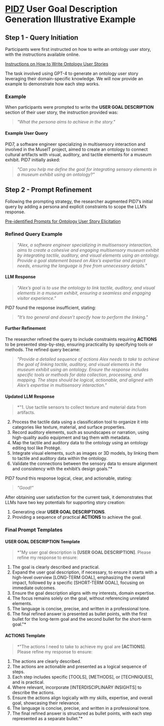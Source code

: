 # [PID7]([https://github.com/King-s-Knowledge-Graph-Lab/OntoChat/blob/main/assets/user_study/Instructions_on_How_to_Write_Ontology_User_Stories.md](https://github.com/King-s-Knowledge-Graph-Lab/OntoChat/blob/main/assets/user_study/Demographic_Information_of_Participants.md)) User Goal Description Generation Illustrative Example

## Step 1 - Query Initiation

Participants were first instructed on how to write an ontology user story, with the instructions available online.

[Instructions on How to Write Ontology User Stories](https://github.com/King-s-Knowledge-Graph-Lab/OntoChat/blob/main/assets/user_study/Instructions_on_How_to_Write_Ontology_User_Stories.md)

The task involved using GPT-4 to generate an ontology user story leveraging their domain-specific knowledge. We will now provide an example to demonstrate how each step works.

### Example

When participants were prompted to write the **USER GOAL DESCRIPTION** section of their user story, the instruction provided was:

> *"What the persona aims to achieve in the story."*

#### Example User Query
PID7, a software engineer specializing in multisensory interaction and involved in the MuseIT project, aimed to create an ontology to connect cultural artifacts with visual, auditory, and tactile elements for a museum exhibit. PID7 initially asked:

> *"Can you help me define the goal for integrating sensory elements in a museum exhibit using an ontology?"*

## Step 2 - Prompt Refinement

Following the prompting strategy, the researcher augmented PID7’s initial query by adding a persona and explicit constraints to scope the LLM’s response.

[Pre-identified Prompts for Ontology User Story Elicitation](https://github.com/King-s-Knowledge-Graph-Lab/OntoChat/blob/main/assets/user_study/Pre_identified_Prompts_for_Ontology_User_Story_Elicitation.md)

### Refined Query Example

> *"Alex, a software engineer specializing in multisensory interaction, aims to create a cohesive and engaging multisensory museum exhibit by integrating tactile, auditory, and visual elements using an ontology. Provide a goal statement based on Alex’s expertise and project needs, ensuring the language is free from unnecessary details."*

#### LLM Response
> *"Alex’s goal is to use the ontology to link tactile, auditory, and visual elements in a museum exhibit, ensuring a seamless and engaging visitor experience."*

PID7 found the response insufficient, stating:

> *"It’s too general and doesn’t specify how to perform the linking."*

#### Further Refinement
The researcher refined the query to include constraints requiring **ACTIONS** to be presented step-by-step, ensuring practicality by specifying tools or methods. The refined query became:

> *"Provide a detailed sequence of actions Alex needs to take to achieve the goal of linking tactile, auditory, and visual elements in the museum exhibit using an ontology. Ensure the response includes specific tools or methods for data collection, processing, and mapping. The steps should be logical, actionable, and aligned with Alex’s expertise in multisensory interaction."*

#### Updated LLM Response

> *"1. Use tactile sensors to collect texture and material data from artifacts.
2. Process the tactile data using a classification tool to organize it into categories like texture, material, and surface properties.
3. Record auditory elements, such as soundscapes or narration, using high-quality audio equipment and tag them with metadata.
4. Map the tactile and auditory data to the ontology using an ontology editing tool like Protégé.
5. Integrate visual elements, such as images or 3D models, by linking them to tactile and auditory data within the ontology.
6. Validate the connections between the sensory data to ensure alignment and consistency with the exhibit’s design goals."*

PID7 found this response logical, clear, and actionable, stating:

> *"Good!"*

After obtaining user satisfaction for the current task, it demonstrates that LLMs have two key potentials for supporting story creation:

1. Generating clear **USER GOAL DESCRIPTIONS**.
2. Providing a sequence of practical **ACTIONS** to achieve the goal.

### Final Prompt Templates

#### USER GOAL DESCRIPTION Template

> *"My user goal description is **[USER GOAL DESCRIPTION]**. Please refine my response to ensure:
1. The goal is clearly described and practical.
2. Expand the user goal description, if necessary, to ensure it starts with a high-level overview [LONG-TERM GOAL], emphasizing the overall impact, followed by a specific [SHORT-TERM GOAL], focusing on immediate outcomes.
3. Ensure the goal description aligns with my interests, domain expertise.
4. The focus remains solely on the goal, without referencing unrelated elements.
5. The language is concise, precise, and written in a professional tone.
6. The final refined answer is presented as bullet points, with the first bullet for the long-term goal and the second bullet for the short-term goal."*

#### ACTIONS Template

> *"The actions I need to take to achieve my goal are **[ACTIONS]**. Please refine my response to ensure:
1. The actions are clearly described.
2. The actions are actionable and presented as a logical sequence of steps.
3. Each step includes specific [TOOLS], [METHODS], or [TECHNIQUES], and is practical.
4. Where relevant, incorporate [INTERDISCIPLINARY INSIGHTS] to describe the actions.
5. Ensure the actions align logically with my skills, expertise, and overall goal, showcasing their relevance.
6. The language is concise, precise, and written in a professional tone.
7. The final refined answer is structured as bullet points, with each step represented as a separate bullet."*
